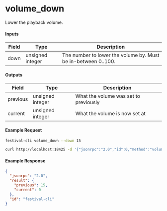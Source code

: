 # volume_down
Lower the playback volume.

#### Inputs
| Field | Type             | Description |
|-------|------------------|-------------|
| down  | unsigned integer | The number to lower the volume by. Must be in-between 0..100.

#### Outputs
| Field    | Type             | Description |
|----------|------------------|-------------|
| previous | unsigned integer | What the volume was set to previously
| current  | unsigned integer | What the volume is now set at

#### Example Request
```bash
festival-cli volume_down --down 15
```
```bash
curl http://localhost:18425 -d '{"jsonrpc":"2.0","id":0,"method":"volume_down","params":{"down":15}}'
```

#### Example Response
```json
{
  "jsonrpc": "2.0",
  "result": {
    "previous": 15,
    "current": 0
  },
  "id": "festival-cli"
}
```
